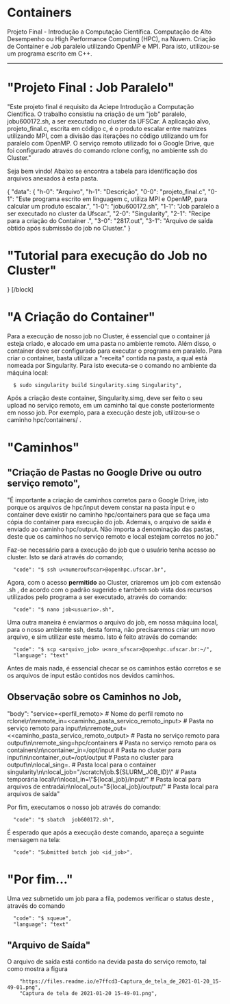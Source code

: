# Containers
Projeto Final - Introdução a Computação Científica. Computação de Alto Desempenho ou  High Performance Computing (HPC), na Nuvem. Criação de Container e Job paralelo utilizando OpenMP e MPI. Para isto, utilizou-se um programa escrito em C++.


---
# "Projeto Final : Job Paralelo" 

"Este projeto final é requisito da Aciepe Introdução a Computação Científica. O trabalho consistiu na criação de um \"job\" paralelo, jobu600172.sh, a ser executado no cluster da UFSCar. A aplicação alvo, projeto_final.c, escrita em código c, é o produto escalar entre matrizes utilizando MPI, com a divisão das iterações no código utilizando um for paralelo com OpenMP. O serviço remoto utilizado foi o Google Drive, que foi configurado através do comando rclone config, no ambiente ssh do Cluster."

Seja bem vindo! Abaixo se encontra a tabela para identificação dos arquivos anexados à esta pasta.

{
  "data": {
    "h-0": "Arquivo",
    "h-1": "Descrição",
    "0-0": "projeto_final.c",
    "0-1": "Este programa escrito em linguagem c, utiliza MPI e OpenMP, para calcular um produto escalar.",
    "1-0": "jobu600172.sh",
    "1-1": "Job paralelo a ser executado no cluster da Ufscar.",
    "2-0": "Singularity",
    "2-1": "Recipe para a criação do Container .",
    "3-0": "2817.out",
    "3-1": "Arquivo de saída obtido após submissão do job no Cluster."
  }
# "Tutorial para execução do Job no Cluster"
}
[/block]

# "A Criação do Container"

Para a execução de nosso job no Cluster, é essencial que o container já esteja criado, e alocado em uma pasta no ambiente remoto. Além disso, o container deve ser configurado para executar o programa em paralelo. Para criar o container, basta utilizar a "receita" contida na pasta, a qual está nomeada por Singularity. Para isto executa-se o comando no ambiente da máquina local:

      $ sudo singularity build Singularity.simg Singularity",
      
    
Após a criação deste container, Singularity.simg, deve ser feito o seu upload no serviço remoto, em um caminho tal que conste posteriormente em nosso job. Por exemplo, para a execução deste job, utilizou-se o caminho hpc/containers/ .

# "Caminhos"

## "Criação de Pastas no Google Drive ou outro serviço remoto",
  "É importante a criação de caminhos corretos para o Google Drive, isto porque os arquivos de hpc/input devem constar na pasta input e o container deve existir no caminho hpc/containers para que se faça uma cópia do container para execução do job. Ademais, o arquivo de saída é enviado ao caminho hpc/output. Não importa a denominação das pastas, deste que os caminhos no serviço remoto e local estejam corretos no job."


Faz-se necessário para a execução do job que o usuário tenha acesso ao cluster. Isto se dará através *do* comando;

  
      "code": "$ ssh u<numeroufscar>@openhpc.ufscar.br",
      
  
Agora, com o acesso **permitido** ao Cluster, criaremos um job com extensão .sh , de acordo com o padrão sugerido e também sob vista dos recursos utilizados pelo programa a ser executado, através do comando:

      "code": "$ nano job<usuario>.sh",
     
  
Uma outra maneira é enviarmos o arquivo do job, em nossa máquina local, para o nosso ambiente ssh,  desta forma, não precisaremos criar um novo arquivo, e sim utilizar este mesmo. Isto é feito através do comando:

      "code": "$ scp <arquivo_job> u<nro_ufscar>@openhpc.ufscar.br:~/",
      "language": "text"
    
Antes de mais nada, é essencial checar se os caminhos estão corretos e se os arquivos de input estão contidos nos devidos caminhos.

 ## Observação sobre os Caminhos no Job,
  "body": "service=<perfil_remoto>                             # Nome do perfil remoto no rclone\n\nremote_in=<caminho_pasta_servico_remoto_input>                        # Pasta no serviço remoto para input\n\nremote_out=<<caminho_pasta_servico_remoto_output>                      # Pasta no serviço remoto para output\n\nremote_sing=hpc/containers                  # Pasta no serviço remoto para os containers\n\ncontainer_in=/opt/input                     # Pasta no cluster para input\n\ncontainer_out=/opt/output                   # Pasta no cluster para output\n\nlocal_sing=.                                # Pasta local para o container singularity\n\nlocal_job=\"/scratch/job.${SLURM_JOB_ID}\"   # Pasta temporária local\n\nlocal_in=\"${local_job}/input/\"              # Pasta local para arquivos de entrada\n\nlocal_out=\"${local_job}/output/\"            # Pasta local para arquivos de saída"

Por fim, executamos o nosso job através do comando:

      "code": "$ sbatch  job600172.sh",
     
    
É esperado que após a execução deste comando, apareça a seguinte mensagem na tela:

      "code": "Submitted batch job <id_job>",
      
# "Por fim..."

Uma vez submetido um job para a fila, podemos verificar o
status deste , através do comando

      "code": "$ squeue",
      "language": "text"
    
## "Arquivo de Saída"

O arquivo de saída está contido na devida pasta do serviço remoto, tal como mostra a figura

        "https://files.readme.io/e7ffcd3-Captura_de_tela_de_2021-01-20_15-49-01.png",
        "Captura de tela de 2021-01-20 15-49-01.png",
        
